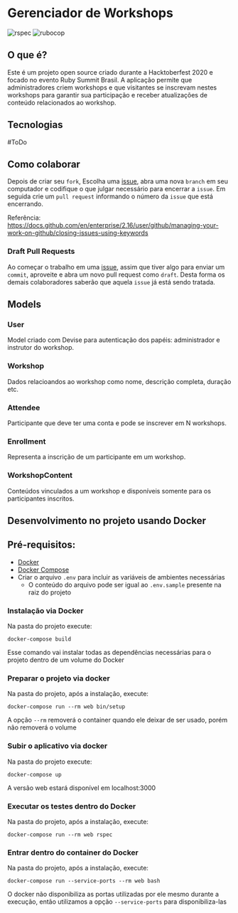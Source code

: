 # Gerenciador de Workshops
![rspec](https://ruby.ci/badges/ac684bdb-cfc8-426b-ad7e-e798c2e0efa9/rspec)
![rubocop](https://ruby.ci/badges/ac684bdb-cfc8-426b-ad7e-e798c2e0efa9/rubocop)

## O que é?

Este é um projeto open source criado durante a Hacktoberfest 2020 e focado no evento
Ruby Summit Brasil. A aplicação permite que administradores criem workshops e que visitantes
se inscrevam nestes workshops para garantir sua participação e receber atualizações de conteúdo
relacionados ao workshop.

## Tecnologias

#ToDo

## Como colaborar

Depois de criar seu `fork`, Escolha uma [issue](https://github.com/guru-br/workshop-subscription-system/issues), abra uma nova `branch` em seu computador e codifique o que julgar necessário para encerrar a `issue`. Em seguida crie um `pull request` informando o número da `issue` que está encerrando.

Referência: https://docs.github.com/en/enterprise/2.16/user/github/managing-your-work-on-github/closing-issues-using-keywords


### Draft Pull Requests

Ao começar o trabalho em uma [issue](https://github.com/guru-br/workshop-subscription-system/issues), assim que tiver algo para enviar um `commit`, aproveite e abra um novo pull request como `draft`. Desta forma os demais colaboradores saberão que aquela `issue` já está sendo tratada.

## Models

### User

Model criado com Devise para autenticação dos papéis: administrador e instrutor do workshop.

### Workshop

Dados relacioandos ao workshop como nome, descrição completa, duração etc.

### Attendee

Participante que deve ter uma conta e pode se inscrever em N workshops.

### Enrollment

Representa a inscrição de um participante em um workshop.

### WorkshopContent

Conteúdos vinculados a um workshop e disponíveis somente para os participantes inscritos.

## Desenvolvimento no projeto usando Docker

## Pré-requisitos:

- [Docker](https://docs.docker.com/get-docker/)
- [Docker Compose](https://docs.docker.com/compose/install/)
- Criar o arquivo `.env` para incluir as variáveis de ambientes necessárias
  - O conteúdo do arquivo pode ser igual ao `.env.sample` presente na raiz do
    projeto

### Instalação via Docker

Na pasta do projeto execute:

```
docker-compose build
```

Esse comando vai instalar todas as dependências necessárias para o projeto dentro
de um volume do Docker

### Preparar o projeto via docker

Na pasta do projeto, após a instalação, execute:

```
docker-compose run --rm web bin/setup
```

A opção `--rm` removerá o container quando ele deixar de ser usado,
porém não removerá o volume

### Subir o aplicativo via docker

Na pasta do projeto execute:

```
docker-compose up
```

A versão web estará disponível em localhost:3000

### Executar os testes dentro do Docker

Na pasta do projeto, após a instalação, execute:

```
docker-compose run --rm web rspec
```

### Entrar dentro do container do Docker

Na pasta do projeto, após a instalação, execute:

```
docker-compose run --service-ports --rm web bash
```

O docker não disponibiliza as portas utilizadas por ele mesmo durante a
execução, então utilizamos a opção `--service-ports` para disponibiliza-las

